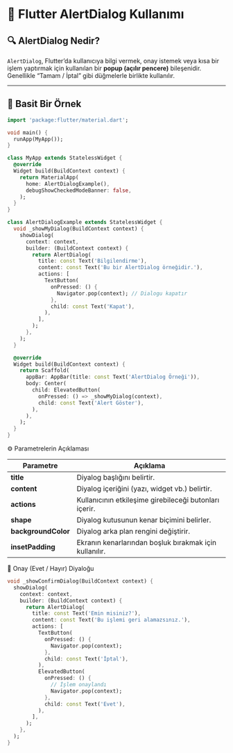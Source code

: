 # 📱 Flutter AlertDialog Kullanımı

## 🔍 AlertDialog Nedir?
`AlertDialog`, Flutter’da kullanıcıya bilgi vermek, onay istemek veya kısa bir işlem yaptırmak için kullanılan bir **popup (açılır pencere)** bileşenidir.  
Genellikle “Tamam / İptal” gibi düğmelerle birlikte kullanılır.

---

## 🧩 Basit Bir Örnek

```dart
import 'package:flutter/material.dart';

void main() {
  runApp(MyApp());
}

class MyApp extends StatelessWidget {
  @override
  Widget build(BuildContext context) {
    return MaterialApp(
      home: AlertDialogExample(),
      debugShowCheckedModeBanner: false,
    );
  }
}

class AlertDialogExample extends StatelessWidget {
  void _showMyDialog(BuildContext context) {
    showDialog(
      context: context,
      builder: (BuildContext context) {
        return AlertDialog(
          title: const Text('Bilgilendirme'),
          content: const Text('Bu bir AlertDialog örneğidir.'),
          actions: [
            TextButton(
              onPressed: () {
                Navigator.pop(context); // Dialogu kapatır
              },
              child: const Text('Kapat'),
            ),
          ],
        );
      },
    );
  }

  @override
  Widget build(BuildContext context) {
    return Scaffold(
      appBar: AppBar(title: const Text('AlertDialog Örneği')),
      body: Center(
        child: ElevatedButton(
          onPressed: () => _showMyDialog(context),
          child: const Text('Alert Göster'),
        ),
      ),
    );
  }
}

```

⚙️ Parametrelerin Açıklaması

| Parametre           | Açıklama                                               |
| ------------------- | ------------------------------------------------------ |
| **title**           | Diyalog başlığını belirtir.                            |
| **content**         | Diyalog içeriğini (yazı, widget vb.) belirtir.         |
| **actions**         | Kullanıcının etkileşime girebileceği butonları içerir. |
| **shape**           | Diyalog kutusunun kenar biçimini belirler.             |
| **backgroundColor** | Diyalog arka plan rengini değiştirir.                  |
| **insetPadding**    | Ekranın kenarlarından boşluk bırakmak için kullanılır. |


💬 Onay (Evet / Hayır) Diyaloğu
```dart
void _showConfirmDialog(BuildContext context) {
  showDialog(
    context: context,
    builder: (BuildContext context) {
      return AlertDialog(
        title: const Text('Emin misiniz?'),
        content: const Text('Bu işlemi geri alamazsınız.'),
        actions: [
          TextButton(
            onPressed: () {
              Navigator.pop(context);
            },
            child: const Text('İptal'),
          ),
          ElevatedButton(
            onPressed: () {
              // İşlem onaylandı
              Navigator.pop(context);
            },
            child: const Text('Evet'),
          ),
        ],
      );
    },
  );
}
```



